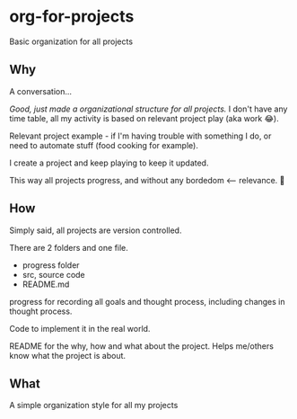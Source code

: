 # org-for-projects
Basic organization for all projects

## Why
A conversation...

_Good, just made a organizational structure for all projects._
I don't have any time table, all my activity is based on relevant project play (aka work 😂).

Relevant project example - if I'm having trouble with something I do, or need to automate stuff (food cooking for example).

I create a project and keep playing to keep it updated.

This way all projects progress, and without any bordedom <-- relevance. 👀

## How
Simply said, all projects are version controlled.

There are 2 folders and one file.

- progress folder
- src, source code
- README.md

progress for recording all goals and thought process, including changes in thought process.

Code to implement it in the real world.

README for the why, how and what about the project. Helps me/others know what the project is about.

## What
A simple organization style for all my projects
